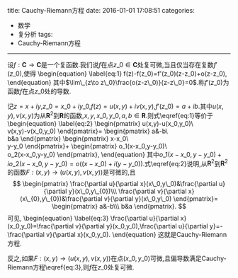title: Cauchy-Riemann方程
date: 2016-01-01 17:08:51
categories:
- 数学
- 复分析
tags:
- Cauchy-Riemann方程

---
设$f:\mathbf{C}\to \mathbf{C}$是一个复函数.我们说$f$在点$z\_0\in \mathbf{C}$处复可微,当且仅当存在复数$f'(z\_0)$,使得
\begin{equation}
  \label{eq:1}
  f(z)-f(z\_0)=f'(z\_0)(z-z\_0)+o(z-z\_0),
\end{equation}
其中$\lim\_{z\to z\_0}\frac{o(z-z\_0)}{z-z\_0}=0$.称$f'(z\_0)$为函数$f$在点$z\_0$处的导数.

记$z=x+iy$,$z\_0=x\_0+iy\_0$,$f(z)=u(x,y)+iv(x,y)$,$f'(z\_0)=a+ib$.其中$u(x,y),v(x,y)$为从$\mathbf{R}^2$到$\mathbf{R}$的函数,$x,y,x\_0,y\_0,a,b\in \mathbf{R}$.则式\eqref{eq:1}等价于
\begin{equation}
  \label{eq:2}
  \begin{pmatrix}
    u(x,y)-u(x\_0,y\_0)\\\
v(x,y)-v(x\_0,y\_0)
  \end{pmatrix}=
  \begin{pmatrix}
    a&-b\\\
    b&a
  \end{pmatrix}
  \begin{pmatrix}
    x-x\_0\\\
y-y\_0
  \end{pmatrix}+
  \begin{pmatrix}
    o\_1(x-x\_0,y-y\_0)\\\
o\_2(x-x\_0,y-y\_0)
  \end{pmatrix},
\end{equation}
其中$o\_1(x-x\_0,y-y\_0)+io\_2(x-x\_0,y-y\_0)=o((x-x\_0)+i(y-y\_0))$.式\eqref{eq:2}说明,从$\mathbf{R}^2$到$\mathbf{R}^2$的函数$F:(x,y)\to (u(x,y),v(x,y))$是可微的,且
$$
\begin{pmatrix}
  \frac{\partial u}{\partial x}(x\_0,y\_0)&\frac{\partial u}{\partial y}(x\_0,y\_{0})\\\
\frac{\partial v}{\partial x}(x\_{0},y\_{0})&\frac{\partial v}{\partial y}(x\_0,y\_0)
\end{pmatrix}=
\begin{pmatrix}
  a&-b\\\
b&a
\end{pmatrix}.
$$
可见,
\begin{equation}
  \label{eq:3}
  \frac{\partial u}{\partial x}(x\_0,y\_0)=\frac{\partial v}{\partial
    y}(x\_0,y\_0),\frac{\partial u}{\partial y}=-\frac{\partial v}{\partial x}(x\_0,y\_0).
\end{equation}
这就是Cauchy-Riemann方程.

反之,如果$F:(x,y)\to (u(x,y),v(x,y))$在点$(x\_0,y\_0)$可微,且偏导数满足Cauchy-Riemann方程\eqref{eq:3},则$f$在$z\_0$处复可微.

